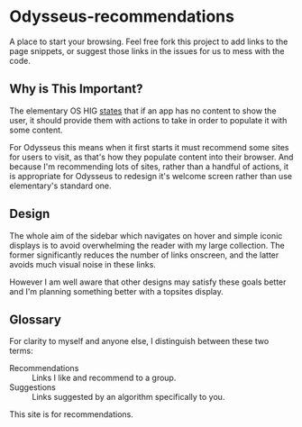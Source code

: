 # Odysseus-recommendations
A place to start your browsing. Feel free fork this project to add links to the page snippets, or suggest those links in the issues for us to mess with the code. 

## Why is This Important?
The elementary OS HIG [states](https://elementary.io/docs/human-interface-guidelines#first-launch-experience) that if an app has no content to show the user, it should provide them with actions to take in order to populate it with some content. 

For Odysseus this means when it first starts it must recommend some sites for users to visit, as that's how they populate content into their browser. And because I'm recommending lots of sites, rather than a handful of actions, it is appropriate for Odysseus to redesign it's welcome screen rather than use elementary's standard one. 

## Design
The whole aim of the sidebar which navigates on hover and simple iconic displays is to avoid overwhelming the reader with my large collection. The former significantly reduces the number of links onscreen, and the latter avoids much visual noise in these links. 

However I am well aware that other designs may satisfy these goals better and I'm planning something better with a topsites display.

## Glossary
For clarity to myself and anyone else, I distinguish between these two terms:

<dl>
<dt>Recommendations</dt>
<dd>Links I like and recommend to a group.</dd>
<dt>Suggestions</dt>
<dd>Links suggested by an algorithm specifically to you.</dd>
</dt>

This site is for recommendations. 
